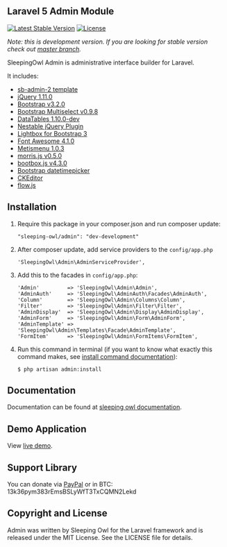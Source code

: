 ## Laravel 5 Admin Module

[![Latest Stable Version](https://poser.pugx.org/sleeping-owl/admin/v/stable.svg)](https://packagist.org/packages/sleeping-owl/admin)
[![License](https://poser.pugx.org/sleeping-owl/admin/license.svg)](https://packagist.org/packages/sleeping-owl/admin)

*Note: this is development version. If you are looking for stable version check out [master branch](https://github.com/sleeping-owl/admin).*

SleepingOwl Admin is administrative interface builder for Laravel.

It includes:

 - [sb-admin-2 template](http://startbootstrap.com/template-overviews/sb-admin-2/)
 - [jQuery 1.11.0](http://jquery.org)
 - [Bootstrap v3.2.0](http://getbootstrap.com)
 - [Bootstrap Multiselect v0.9.8](https://github.com/davidstutz/bootstrap-multiselect)
 - [DataTables 1.10.0-dev](http://www.sprymedia.co.uk)
 - [Nestable jQuery Plugin](http://dbushell.github.io/Nestable/)
 - [Lightbox for Bootstrap 3](https://github.com/ashleydw/lightbox)
 - [Font Awesome 4.1.0](http://fontawesome.io)
 - [Metismenu 1.0.3](https://github.com/onokumus/metisMenu)
 - [morris.js v0.5.0]()
 - [bootbox.js v4.3.0](http://bootboxjs.com)
 - [Bootstrap datetimepicker](http://eonasdan.github.io/bootstrap-datetimepicker/)
 - [CKEditor](http://ckeditor.com)
 - [flow.js](https://github.com/flowjs/flow.js)

## Installation

 1. Require this package in your composer.json and run composer update:

		"sleeping-owl/admin": "dev-development"

 2. After composer update, add service providers to the `config/app.php`

	    'SleepingOwl\Admin\AdminServiceProvider',

 3. Add this to the facades in `config/app.php`:

		'Admin'         => 'SleepingOwl\Admin\Admin',
		'AdminAuth'     => 'SleepingOwl\AdminAuth\Facades\AdminAuth',
		'Column'        => 'SleepingOwl\Admin\Columns\Column',
		'Filter'        => 'SleepingOwl\Admin\Filter\Filter',
		'AdminDisplay'  => 'SleepingOwl\Admin\Display\AdminDisplay',
		'AdminForm'     => 'SleepingOwl\Admin\Form\AdminForm',
		'AdminTemplate' => 'SleepingOwl\Admin\Templates\Facade\AdminTemplate',
		'FormItem'      => 'SleepingOwl\Admin\FormItems\FormItem',

 4. Run this command in terminal (if you want to know what exactly this command makes, see [install command documentation](http://sleeping-owl.github.io/en/Commands/Install.html)):

		$ php artisan admin:install

## Documentation

Documentation can be found at [sleeping owl documentation](http://sleeping-owl.github.io).

## Demo Application

View [live demo](http://sleepingowladmindemo.cloudcontrolled.com).

## Support Library

You can donate via [PayPal](https://www.paypal.com/cgi-bin/webscr?cmd=_s-xclick&hosted_button_id=AXJMWMRPCBGVA) or in BTC: 13k36pym383rEmsBSLyWfT3TxCQMN2Lekd

## Copyright and License

Admin was written by Sleeping Owl for the Laravel framework and is released under the MIT License. See the LICENSE file for details.